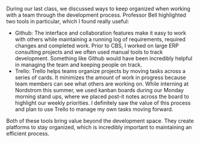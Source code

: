 During our last class, we discussed ways to keep organized when working with a team through the development process. Professor Bell highlighted two tools in particular, which I found really useful:

-	Github: The interface and collaboration features make it easy to work with others while maintaining a running log of requirements, required changes and completed work. Prior to CBS, I worked on large ERP consulting projects and we often used manual tools to track development. Something like Github would have been incredibly helpful in managing the team and keeping people on track.
-	Trello: Trello helps teams organize projects by moving tasks across a series of cards. It minimizes the amount of work in progress because team members can see what others are working on. While interning at Nordstrom this summer, we used kanban boards during our Monday morning stand ups, where we placed post-it notes across the board to highlight our weekly priorities. I definitely saw the value of this process and plan to use Trello to manage my own tasks moving forward.

Both of these tools bring value beyond the development space. They create platforms to stay organized, which is incredibly important to maintaining an efficient process.

